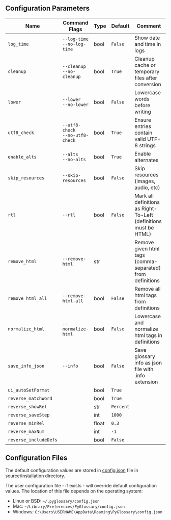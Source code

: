 ## Configuration Parameters

| Name                  | Command Flags                        | Type  | Default   | Comment                                                          |
| --------------------- | ------------------------------------ | ----- | --------- | ---------------------------------------------------------------- |
| `log_time`            | `--log-time`<br/>`--no-log-time`     | bool  | `False`   | Show date and time in logs                                       |
| `cleanup`             | `--cleanup`<br/>`--no-cleanup`       | bool  | `True`    | Cleanup cache or temporary files after conversion                |
| `lower`               | `--lower`<br/>`--no-lower`           | bool  | `False`   | Lowercase words before writing                                   |
| `utf8_check`          | `--utf8-check`<br/>`--no-utf8-check` | bool  | `True`    | Ensure entries contain valid UTF-8 strings                       |
| `enable_alts`         | `--alts`<br/>`--no-alts`             | bool  | `True`    | Enable alternates                                                |
| `skip_resources`      | `--skip-resources`                   | bool  | `False`   | Skip resources (images, audio, etc)                              |
| `rtl`                 | `--rtl`                              | bool  | `False`   | Mark all definitions as Right-To-Left (definitions must be HTML) |
| `remove_html`         | `--remove-html`                      | str   |           | Remove given html tags (comma-separated) from definitions        |
| `remove_html_all`     | `--remove-html-all`                  | bool  | `False`   | Remove all html tags from definitions                            |
| `normalize_html`      | `--normalize-html`                   | bool  | `False`   | Lowercase and normalize html tags in definitions                 |
| `save_info_json`      | `--info`                             | bool  | `False`   | Save glossary info as json file with .info extension             |
| `ui_autoSetFormat`    |                                      | bool  | `True`    |                                                                  |
| `reverse_matchWord`   |                                      | bool  | `True`    |                                                                  |
| `reverse_showRel`     |                                      | str   | `Percent` |                                                                  |
| `reverse_saveStep`    |                                      | int   | `1000`    |                                                                  |
| `reverse_minRel`      |                                      | float | `0.3`     |                                                                  |
| `reverse_maxNum`      |                                      | int   | `-1`      |                                                                  |
| `reverse_includeDefs` |                                      | bool  | `False`   |                                                                  |

## Configuration Files

The default configuration values are stored in [config.json](../config.json) file in source/installation directory.

The user configuration file - if exists - will override default configuration values.
The location of this file depends on the operating system:

- Linux or BSD: `~/.pyglossary/config.json`
- Mac: `~/Library/Preferences/PyGlossary/config.json`
- Windows: `C:\Users\USERNAME\AppData\Roaming\PyGlossary\config.json`
